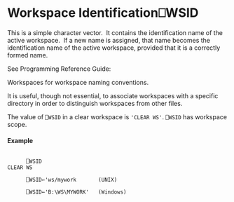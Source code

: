 




<h1 class="heading"><span class="name">Workspace Identification</span><span class="command">⎕WSID</span></h1>

This is a simple character vector.  It contains the identification name of the active workspace.  If a new name is assigned, that name becomes the identification name of the active workspace, provided that it is a correctly formed name.


See 
Programming Reference Guide: 

Workspaces for workspace naming conventions.


It is useful, though not essential, to associate workspaces with a specific directory in order to distinguish workspaces from other files.


The value of `⎕WSID` in a clear workspace is `'CLEAR WS'`. `⎕WSID` has workspace scope.


#### Example
```apl

      ⎕WSID
CLEAR WS

      ⎕WSID←'ws/mywork       (UNIX)

      ⎕WSID←'B:\WS\MYWORK'   (Windows)

```


